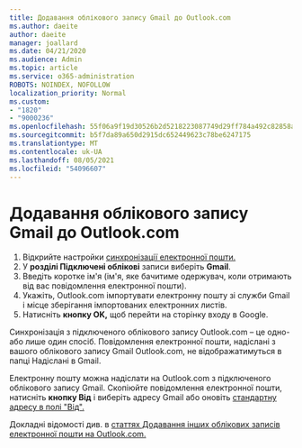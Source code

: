 ```yaml
---
title: Додавання облікового запису Gmail до Outlook.com
ms.author: daeite
author: daeite
manager: joallard
ms.date: 04/21/2020
ms.audience: Admin
ms.topic: article
ms.service: o365-administration
ROBOTS: NOINDEX, NOFOLLOW
localization_priority: Normal
ms.custom:
- "1820"
- "9000236"
ms.openlocfilehash: 55f06a9f19d30526b2d5218223087749d29ff784a492c82858aaeacbd6166391
ms.sourcegitcommit: b5f7da89a650d2915dc652449623c78be6247175
ms.translationtype: MT
ms.contentlocale: uk-UA
ms.lasthandoff: 08/05/2021
ms.locfileid: "54096607"
---
```

# <a name="add-your-gmail-account-to-outlookcom"></a>Додавання облікового запису Gmail до Outlook.com

1. Відкрийте настройки [синхронізації електронної пошти.](https://go.microsoft.com/fwlink/?linkid=875264)
2. У **розділі Підключені облікові** записи виберіть **Gmail**.
3. Введіть коротке ім'я (ім'я, яке бачитиме одержувач, коли отримають від вас повідомлення електронної пошти).
4. Укажіть, Outlook.com імпортувати електронну пошту зі служби Gmail і місце зберігання імпортованих електронних листів.
5. Натисніть **кнопку OK,** щоб перейти на сторінку входу в Google.

Синхронізація з підключеного облікового запису Outlook.com – це одно- або лише один спосіб. Повідомлення електронної пошти, надіслані з вашого облікового запису Gmail Outlook.com, не відображатимуться в папці Надіслані в Gmail.

Електронну пошту можна надіслати на Outlook.com з підключеного облікового запису Gmail. Скопіюйте повідомлення електронної пошти, натисніть **кнопку Від** і виберіть адресу Gmail або оновіть [стандартну адресу в полі "Від".](https://go.microsoft.com/fwlink/?linkid=875264)

Докладні відомості див. в [статтях Додавання інших облікових записів електронної пошти на Outlook.com.](https://support.office.com/article/c5224df4-5885-4e79-91ba-523aa743f0ba?wt.mc_id=Office_Outlook_com_Alchemy)